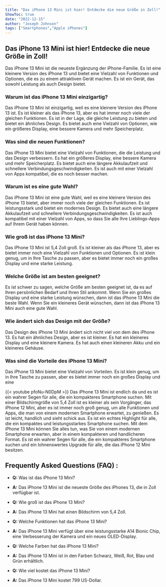 ```yaml
---
title: "Das iPhone 13 Mini ist hier! Entdecke die neue Größe in Zoll!"
ShowToc: true 
date: "2022-12-15"
author: "Joseph Johnson" 
tags: ["Smartphones","Apple iPhones"]
---
```

## Das iPhone 13 Mini ist hier! Entdecke die neue Größe in Zoll!

Das iPhone 13 Mini ist die neueste Ergänzung der iPhone-Familie. Es ist eine kleinere Version des iPhone 13 und bietet eine Vielzahl von Funktionen und Optionen, die es zu einem attraktiven Gerät machen. Es ist ein Gerät, das sowohl Leistung als auch Design bietet.

### Warum ist das iPhone 13 Mini einzigartig?

Das iPhone 13 Mini ist einzigartig, weil es eine kleinere Version des iPhone 13 ist. Es ist kleiner als das iPhone 13, aber es hat immer noch viele der gleichen Funktionen. Es ist in der Lage, die gleiche Leistung zu bieten und bietet ein ähnliches Design. Es bietet auch eine Vielzahl von Optionen, wie ein größeres Display, eine bessere Kamera und mehr Speicherplatz.

### Was sind die neuen Funktionen?

Das iPhone 13 Mini bietet eine Vielzahl von Funktionen, die die Leistung und das Design verbessern. Es hat ein größeres Display, eine bessere Kamera und mehr Speicherplatz. Es bietet auch eine längere Akkulaufzeit und schnellere Verbindungsgeschwindigkeiten. Es ist auch mit einer Vielzahl von Apps kompatibel, die es noch besser machen.

### Warum ist es eine gute Wahl?

Das iPhone 13 Mini ist eine gute Wahl, weil es eine kleinere Version des iPhone 13 bietet, aber immer noch viele der gleichen Funktionen. Es ist leistungsstark und bietet ein modernes Design. Es bietet auch eine längere Akkulaufzeit und schnellere Verbindungsgeschwindigkeiten. Es ist auch kompatibel mit einer Vielzahl von Apps, so dass Sie alle Ihre Lieblings-Apps auf Ihrem Gerät haben können.

### Wie groß ist das iPhone 13 Mini?

Das iPhone 13 Mini ist 5,4 Zoll groß. Es ist kleiner als das iPhone 13, aber es bietet immer noch eine Vielzahl von Funktionen und Optionen. Es ist klein genug, um in Ihre Tasche zu passen, aber es bietet immer noch ein großes Display und eine starke Leistung.

### Welche Größe ist am besten geeignet?

Es ist schwer zu sagen, welche Größe am besten geeignet ist, da es auf Ihren persönlichen Bedarf und Ihren Stil ankommt. Wenn Sie ein großes Display und eine starke Leistung wünschen, dann ist das iPhone 13 Mini die beste Wahl. Wenn Sie ein kleineres Gerät wünschen, dann ist das iPhone 13 Mini auch eine gute Wahl.

### Wie ändert sich das Design mit der Größe?

Das Design des iPhone 13 Mini ändert sich nicht viel von dem des iPhone 13. Es hat ein ähnliches Design, aber es ist kleiner. Es hat ein kleineres Display und eine kleinere Kamera. Es hat auch einen kleineren Akku und ein kleineres Gehäuse.

### Was sind die Vorteile des iPhone 13 Mini?

Das iPhone 13 Mini bietet eine Vielzahl von Vorteilen. Es ist klein genug, um in Ihre Tasche zu passen, aber es bietet immer noch ein großes Display und eine

{{< youtube pfoNu-N0DpM >}} 
Das iPhone 13 Mini ist endlich da und es ist ein wahrer Segen für alle, die ein kompakteres Smartphone suchen. Mit einer Bildschirmgröße von 5,4 Zoll ist es kleiner als sein Vorgänger, das iPhone 12 Mini, aber es ist immer noch groß genug, um alle Funktionen und Apps, die man von einem modernen Smartphone erwartet, zu genießen. Es ist leicht, handlich und sieht schick aus. Es ist ein echtes Highlight für alle, die ein kompaktes und leistungsstarkes Smartphone suchen. Mit dem iPhone 13 Mini können Sie alles tun, was Sie von einem modernen Smartphone erwarten, aber in einem kompakteren und handlicheren Format. Es ist ein wahrer Segen für alle, die ein kompakteres Smartphone suchen und ein lohnenswertes Upgrade für alle, die das iPhone 12 Mini besitzen.

## Frequently Asked Questions (FAQ) :
- **Q:** Was ist das iPhone 13 Mini? 
- **A:** Das iPhone 13 Mini ist die neueste Größe des iPhones 13, die in Zoll verfügbar ist.

- **Q:** Wie groß ist das iPhone 13 Mini? 
- **A:** Das iPhone 13 Mini hat einen Bildschirm von 5,4 Zoll.

- **Q:** Welche Funktionen hat das iPhone 13 Mini? 
- **A:** Das iPhone 13 Mini verfügt über eine leistungsstarke A14 Bionic Chip, eine Verbesserung der Kamera und ein neues OLED-Display.

- **Q:** Welche Farben hat das iPhone 13 Mini? 
- **A:** Das iPhone 13 Mini ist in den Farben Schwarz, Weiß, Rot, Blau und Grün erhältlich.

- **Q:** Wie viel kostet das iPhone 13 Mini? 
- **A:** Das iPhone 13 Mini kostet 799 US-Dollar.


